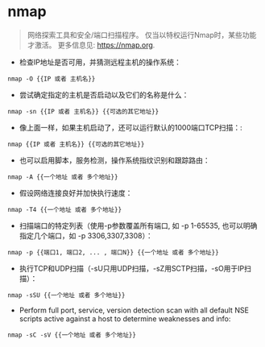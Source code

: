 # nmap

> 网络探索工具和安全/端口扫描程序。
> 仅当以特权运行Nmap时，某些功能才激活。
> 更多信息见: <https://nmap.org>.

- 检查IP地址是否可用，并猜测远程主机的操作系统：

`nmap -O {{IP 或者 主机名}}`

- 尝试确定指定的主机是否启动以及它们的名称是什么：

`nmap -sn {{IP 或者 主机名}} {{可选的其它地址}}`

- 像上面一样，如果主机启动了，还可以运行默认的1000端口TCP扫描：:

`nmap {{IP 或者 主机名}} {{可选的其它地址}}`

- 也可以启用脚本，服务检测，操作系统指纹识别和跟踪路由：

`nmap -A {{一个地址 或者 多个地址}}`

- 假设网络连接良好并加快执行速度：

`nmap -T4 {{一个地址 或者 多个地址}}`

- 扫描端口的特定列表（使用-p参数覆盖所有端口, 如 -p 1-65535, 也可以明确指定几个端口，如 -p 3306,3307,3308）：

`nmap -p {{端口1, 端口2, ... , 端口N}} {{一个地址 或者 多个地址}}`

- 执行TCP和UDP扫描（-sU只用UDP扫描，-sZ用SCTP扫描，-sO用于IP扫描）：

`nmap -sSU {{一个地址 或者 多个地址}}`

- Perform full port, service, version detection scan with all default NSE scripts active against a host to determine weaknesses and info:

`nmap -sC -sV {{一个地址 或者 多个地址}}`
